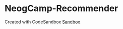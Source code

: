 # NeogCamp-Recommender
Created with CodeSandbox
[Sandbox](https://codesandbox.io/s/github/Root-0/NeogCamp-Recommender)
